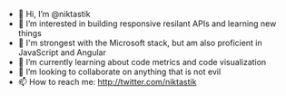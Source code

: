 - 👋 Hi, I’m @niktastik
- 👀 I’m interested in building responsive resilant APIs and learning new things
- 💪 I'm strongest with the Microsoft stack, but am also proficient in JavaScript and Angular
- 🌱 I’m currently learning about code metrics and code visualization
- 💞️ I’m looking to collaborate on anything that is not evil
- 📫 How to reach me: http://twitter.com/niktastik

<!---
niktastik/niktastik is a ✨ special ✨ repository because its `README.md` (this file) appears on your GitHub profile.
You can click the Preview link to take a look at your changes.
--->
